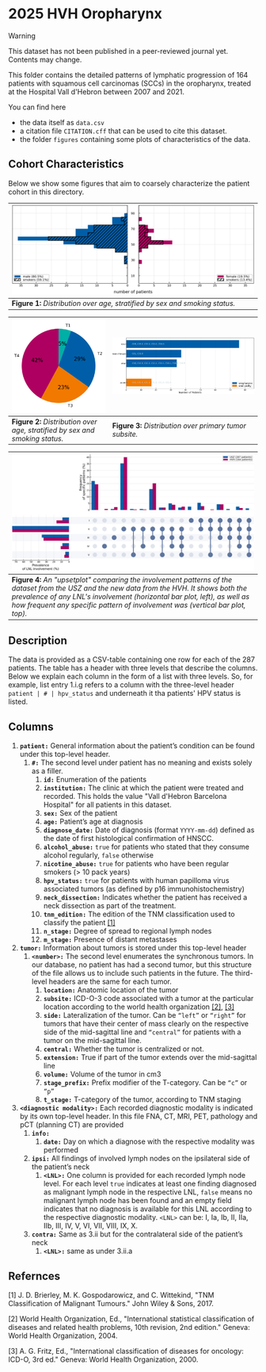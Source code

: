 # 2025 HVH Oropharynx

> [!WARNING]
> This dataset has not been published in a peer-reviewed journal yet. Contents may change.

This folder contains the detailed patterns of lymphatic progression of 164 patients with squamous cell carcinomas (SCCs) in the oropharynx, treated at the Hospital Vall d'Hebron between 2007 and 2021.

You can find here

* the data itself as `data.csv`
* a citation file `CITATION.cff` that can be used to cite this dataset.
* the folder `figures` containing some plots of characteristics of the data.

## Cohort Characteristics

Below we show some figures that aim to coarsely characterize the patient cohort in this directory.

| ![age distribution](figures/age_and_sex.png)                                 |
| ---------------------------------------------------------------------------- |
| **Figure 1:** _Distribution over age, stratified by sex and smoking status._ |

| ![T-category distribution](figures/t_category.png)                           | ![subsite distribution](figures/subsite.png)             |
| ---------------------------------------------------------------------------- | -------------------------------------------------------- |
| **Figure 2:** _Distribution over age, stratified by sex and smoking status._ | **Figure 3:** _Distribution over primary tumor subsite._ |

| ![Involvement pattern difference between HVH and USZ](figures/upset_diff.png) |
| ----------------------------------------------------------------------------- |
| **Figure 4:** _An "upsetplot" comparing the involvement patterns of the dataset from the USZ and the new data from the HVH. It shows both the prevalence of any LNL's involvement (horizontal bar plot, left), as well as how frequent any specific pattern of involvement was (vertical bar plot, top)._ |

## Description

The data is provided as a CSV-table containing one row for each of the 287 patients. The table has a header with three levels that describe the columns. Below we explain each column in the form of a list with three levels. So, for example, list entry 1.i.g refers to a column with the three-level header `patient | # | hpv_status` and underneath it tha patients' HPV status is listed.

## Columns

1. **`patient:`** General information about the patient’s condition can be found under this top-level header.
    1. **`#:`** The second level under patient has no meaning and exists solely as a filler.
        1. **`id:`** Enumeration of the patients
        2. **`institution:`** The clinic at which the patient were treated and recorded. This holds the value "Vall d'Hebron Barcelona Hospital" for all patients in this dataset.
        3. **`sex:`** Sex of the patient
        4. **`age:`** Patient’s age at diagnosis
        5. **`diagnose_date:`** Date of diagnosis (format `YYYY-mm-dd`) defined as the date of first histological confirmation of HNSCC.
        6. **`alcohol_abuse:`** `true` for patients who stated that they consume alcohol regularly, `false` otherwise
        7. **`nicotine_abuse:`** `true` for patients who have been regular smokers (> 10 pack years)
        8. **`hpv_status:`** `true` for patients with human papilloma virus associated tumors (as defined by p16 immunohistochemistry)
        9. **`neck_dissection:`** Indicates whether the patient has received a neck dissection as part of the treatment.
        10. **`tnm_edition:`** The edition of the TNM classification used to classify the patient [[1]](#1)
        11. **`n_stage:`** Degree of spread to regional lymph nodes
        12. **`m_stage:`** Presence of distant metastases
2. **`tumor:`** Information about tumors is stored under this top-level header
    1. **`<number>:`** The second level enumerates the synchronous tumors. In our database, no patient has had a second tumor, but this structure of the file allows us to include such patients in the future. The third-level headers are the same for each tumor.
        1. **`location:`** Anatomic location of the tumor
        2. **`subsite:`** ICD-O-3 code associated with a tumor at the particular location according to the world health organization [[2]](#2), [[3]](#3)
        3. **`side:`** Lateralization of the tumor. Can be `“left”` or `“right”` for tumors that have their center of mass clearly on the respective side of the mid-sagittal line and `“central”` for patients with a tumor on the mid-sagittal line.
        4. **`central:`** Whether the tumor is centralized or not.
        5. **`extension:`** True if part of the tumor extends over the mid-sagittal line
        6. **`volume:`** Volume of the tumor in cm3
        7. **`stage_prefix:`** Prefix modifier of the T-category. Can be `“c”` or `“p”`
        8. **`t_stage:`** T-category of the tumor, according to TNM staging
3. **`<diagnostic modality>:`** Each recorded diagnostic modality is indicated by its own top-level header. In this file FNA, CT, MRI, PET, pathology and pCT (planning CT) are provided
    1. **`info:`**
        1. **`date:`** Day on which a diagnose with the respective modality was performed
    2. **`ipsi:`** All findings of involved lymph nodes on the ipsilateral side of the patient’s neck
        1. **`<LNL>:`** One column is provided for each recorded lymph node level. For each level `true` indicates at least one finding diagnosed as malignant lymph node in the respective LNL, `false` means no malignant lymph node has been found and an empty field indicates that no diagnosis is available for this LNL according to the respective diagnostic modality. `<LNL>` can be: I, Ia, Ib, II, IIa, IIb, III, IV, V, VI, VII, VIII, IX, X.
    3. **`contra:`** Same as 3.ii but for the contralateral side of the patient’s neck
        1. **`<LNL>:`** same as under 3.ii.a

## Refernces

<a id="1">[1]</a>
J. D. Brierley, M. K. Gospodarowicz, and C. Wittekind,
"TNM Classification of Malignant Tumours."
John Wiley & Sons, 2017.

<a id="2">[2]</a>
World Health Organization, Ed.,
"International statistical classification of diseases and related health problems, 10th revision, 2nd edition."
Geneva: World Health Organization, 2004.

<a id="3">[3]</a>
A. G. Fritz, Ed.,
"International classification of diseases for oncology: ICD-O, 3rd ed."
Geneva: World Health Organization, 2000.
